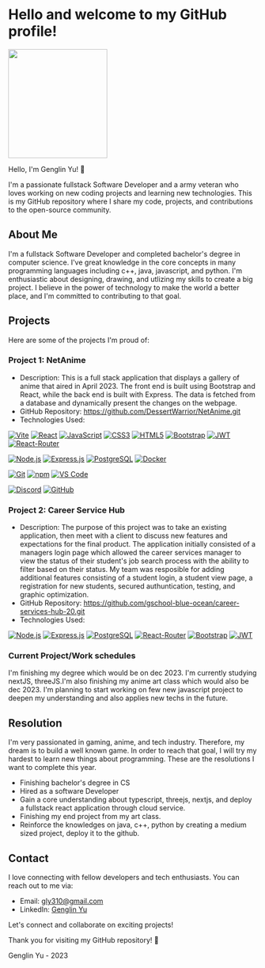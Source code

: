 # Hello and welcome to my GitHub profile!

<img src="https://github.com/DessertWarrior/DessertWarrior/assets/115853113/5b11c323-bcfc-423d-b237-5dc7e1bbe231" width="200" height="220" />


Hello, I'm Genglin Yu! 👋

I'm a passionate fullstack Software Developer and a army veteran who loves working on new coding projects and learning new technologies. This is my GitHub repository where I share my code, projects, and contributions to the open-source community.

## About Me

I'm a fullstack Software Developer and completed bachelor's degree in computer science. I've great knowledge in the core concepts in many programming languages including c++, java, javascript, and python. I'm enthusiastic about designing, drawing, and utlizing my skills to create a big project. I believe in the power of technology to make the world a better place, and I'm committed to contributing to that goal.

## Projects

Here are some of the projects I'm proud of:

### Project 1: NetAnime
- Description: This is a full stack application that displays a gallery of anime that aired in April 2023. The front end is built using Bootstrap and React, while the back end is built with Express. The data is fetched from a database and dynamically present the changes on the webpage.
- GitHub Repository: https://github.com/DessertWarrior/NetAnime.git
- Technologies Used:

[![Vite](https://img.shields.io/badge/Vite-B73BFE?style=for-the-badge&logo=vite&logoColor=FFD62E)](https://vitejs.dev/) [![React](https://img.shields.io/badge/React-20232A?style=for-the-badge&logo=react&logoColor=61DAFB)](https://reactjs.org/)
[![JavaScript](https://img.shields.io/badge/JavaScript-323330?style=for-the-badge&logo=javascript&logoColor=F7DF1E)](https://developer.mozilla.org/en-US/docs/Web/JavaScript)
[![CSS3](https://img.shields.io/badge/CSS3-1572B6?style=for-the-badge&logo=css3&logoColor=white)](https://developer.mozilla.org/en-US/docs/Web/CSS)
[![HTML5](https://img.shields.io/badge/HTML5-E34F26?style=for-the-badge&logo=html5&logoColor=white)](https://developer.mozilla.org/en-US/docs/Web/HTML)
[![Bootstrap](https://img.shields.io/badge/Bootstrap-6610f2?style=for-the-badge&logo=bootstrap&logoColor=white)](https://getbootstrap.com/)
[![JWT](https://img.shields.io/badge/JWT-0f0330?style=for-the-badge&logo=JSONWebTokens&logoColor=E06AE4)](https://jwt.io/)
[![React-Router](https://img.shields.io/badge/React_Router-080B1A?style=for-the-badge&logo=ReactRouter&logoColor=D11B36)](https://developer.mozilla.org/en-US/docs/Web/JavaScript)

[![Node.js](https://img.shields.io/badge/Node.js-339933?style=for-the-badge&logo=nodedotjs&logoColor=white)](https://nodejs.org/)
[![Express.js](https://img.shields.io/badge/Express.js-000000?style=for-the-badge&logo=express&logoColor=white)](https://expressjs.com/)
[![PostgreSQL](https://img.shields.io/badge/PostgreSQL-316192?style=for-the-badge&logo=postgresql&logoColor=white)](https://www.postgresql.org/)
[![Docker](https://img.shields.io/badge/Docker-2CA5E0?style=for-the-badge&logo=docker&logoColor=white)](https://www.docker.com/)

[![Git](https://img.shields.io/badge/Git-E44C30?style=for-the-badge&logo=git&logoColor=white)](https://git-scm.com/)
[![npm](https://img.shields.io/badge/npm-CB3837?style=for-the-badge&logo=npm&logoColor=white)](https://www.npmjs.com/)
[![VS Code](https://img.shields.io/badge/VSCode-0078D4?style=for-the-badge&logo=visual%20studio%20code&logoColor=white)](https://code.visualstudio.com/)

[![Discord](https://img.shields.io/badge/Discord-5865F2?style=for-the-badge&logo=discord&logoColor=white)](https://discord.com/)
[![GitHub](https://img.shields.io/badge/GitHub-100000?style=for-the-badge&logo=github&logoColor=white)](https://github.com/)

### Project 2: Career Service Hub
- Description: The purpose of this project was to take an existing application, then meet with a client to discuss new features and expectations for the final product. The application initially consisted of a managers login page which allowed the career services manager to view the status of their student's job search process with the ability to filter based on their status. My team was resposible for adding additional features consisting of a student login, a student view page, a registration for new students, secured authuntication, testing, and graphic optimization.
- GitHub Repository: https://github.com/gschool-blue-ocean/career-services-hub-20.git
- Technologies Used:

[![Node.js](https://img.shields.io/badge/Node.js-339933?style=for-the-badge&logo=nodedotjs&logoColor=white)](https://nodejs.org/)
[![Express.js](https://img.shields.io/badge/Express.js-000000?style=for-the-badge&logo=express&logoColor=white)](https://expressjs.com/)
[![PostgreSQL](https://img.shields.io/badge/PostgreSQL-316192?style=for-the-badge&logo=postgresql&logoColor=white)](https://www.postgresql.org/)
[![React-Router](https://img.shields.io/badge/React_Router-080B1A?style=for-the-badge&logo=ReactRouter&logoColor=D11B36)](https://developer.mozilla.org/en-US/docs/Web/JavaScript)
[![Bootstrap](https://img.shields.io/badge/Bootstrap-6610f2?style=for-the-badge&logo=bootstrap&logoColor=white)](https://getbootstrap.com/)
[![JWT](https://img.shields.io/badge/JWT-0f0330?style=for-the-badge&logo=JSONWebTokens&logoColor=E06AE4)](https://jwt.io/)

### Current Project/Work schedules

I'm finishing my degree which would be on dec 2023. I'm currently studying nextJS, threeJS.I'm also finishing my anime art class which would also be dec 2023. 
I'm planning to start working on few new javascript project to deepen my understanding and also applies new techs in the future. 


## Resolution

I'm very passionated in gaming, anime, and tech industry. Therefore, my dream is to build a well known game. In order to reach that goal, I will try my hardest to learn new things about programming. 
These are the resolutions I want to complete this year.
- Finishing bachelor's degree in CS
- Hired as a software Developer
- Gain a core understanding about typescript, threejs, nextjs, and deploy a fullstack react application through cloud service.
- Finishing my end project from my art class.
- Reinforce the knowledges on java, c++, python by creating a medium sized project, deploy it to the github.

## Contact

I love connecting with fellow developers and tech enthusiasts. You can reach out to me via:

- Email: gly310@gmail.com
- LinkedIn: [Genglin Yu](https://www.linkedin.com/in/genglin-yu-1a11ab137/)

Let's connect and collaborate on exciting projects!

Thank you for visiting my GitHub repository! 🚀

Genglin Yu - 2023
